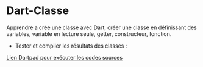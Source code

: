 # Dart-Classe
Apprendre a crée une classe avec Dart, créer une classe en définissant  des variables, variable en lecture seule, getter, constructeur, fonction.

- Tester et compiler les résultats des classes :

[Lien Dartpad pour exécuter les codes sources](https://dartpad.dev)
